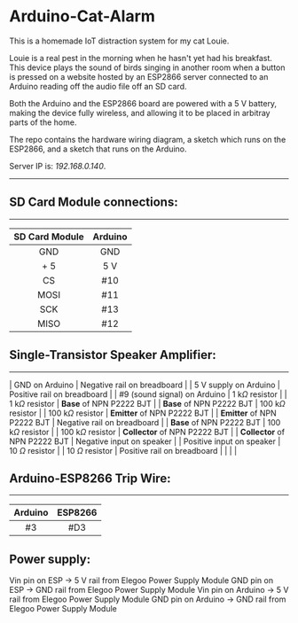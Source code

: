 # Arduino-Cat-Alarm

This is a homemade IoT distraction system for my cat Louie. 

Louie is a real pest in the morning when he hasn't yet had his breakfast. This device plays the sound of birds singing in another room when a button is pressed on a website hosted by an ESP2866 server connected to an Arduino reading off the audio file off an SD card. 

Both the Arduino and the ESP2866 board are powered with a 5 V battery, making the device fully wireless, and allowing it to be placed in arbitray parts of the home.

The repo contains the hardware wiring diagram, a sketch which runs on the ESP2866, and a sketch that runs on the Arduino.

Server IP is: *192.168.0.140*.

_______

## SD Card Module connections:

____________

| **SD Card Module** | **Arduino** |
|:--------------:|:-------:|
|       GND      |   GND   |
|       + 5      |   5 V   |
|       CS       |   #10   |
|      MOSI      |   #11   |
|       SCK      |   #13   |
|      MISO      |   #12   |

## Single-Transistor Speaker Amplifier: 

_________

| GND on Arduino                 | Negative rail on breadboard    |
| 5 V supply on Arduino          | Positive rail on breadboard    |
| #9 (sound signal) on Arduino   | 1 k$\Omega$ resistor           |
| 1 k$\Omega$ resistor           | **Base** of NPN P2222 BJT      |
| **Base** of NPN P2222 BJT      | 100 k$\Omega$ resistor         |
| 100 k$\Omega$ resistor         | **Emitter** of NPN P2222 BJT   |
| **Emitter** of NPN P2222 BJT   | Negative rail on breadboard    |
| **Base** of NPN P2222 BJT      | 100 k$\Omega$ resistor         |
| 100 k$\Omega$ resistor         | **Collector** of NPN P2222 BJT |
| **Collector** of NPN P2222 BJT | Negative input on speaker      |
| Positive input on speaker      | 10 $\Omega$ resistor           |
| 10 $\Omega$ resistor           | Positive rail on breadboard    |
|                                |                                |



## Arduino-ESP8266 Trip Wire:

_________

| **Arduino** | **ESP8266**| 
|:------:|:-------:|
|#3 | #D3 |

## Power supply:

Vin pin on ESP -> 5 V rail from Elegoo Power Supply Module
GND pin on ESP -> GND rail from Elegoo Power Supply Module
Vin pin on Arduino -> 5 V rail from Elegoo Power Supply Module
GND pin on Arduino -> GND rail from Elegoo Power Supply Module


